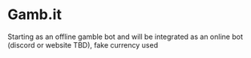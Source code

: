# Gamb.it
Starting as an offline gamble bot and will be integrated as an online bot (discord or website TBD), fake currency used
